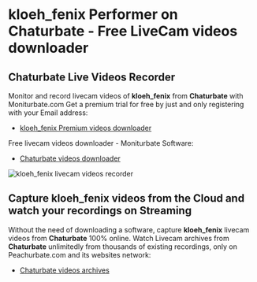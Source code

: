 # kloeh_fenix Performer on Chaturbate - Free LiveCam videos downloader

## Chaturbate Live Videos Recorder

Monitor and record livecam videos of **kloeh_fenix** from **Chaturbate** with Moniturbate.com
Get a premium trial for free by just and only registering with your Email address:
* [kloeh_fenix Premium videos downloader](https://moniturbate.com/request-demo-licence-key.html)

Free livecam videos downloader - Moniturbate Software:
* [Chaturbate videos downloader](https://moniturbate.com/moniturbate-download-software.html)

![kloeh_fenix livecam videos recorder](https://peachurnet.com/templates/moniturbate-software.png)


## Capture kloeh_fenix videos from the Cloud and watch your recordings on Streaming

Without the need of downloading a software, capture **kloeh_fenix** livecam videos from **Chaturbate** 100% online.
Watch Livecam archives from **Chaturbate** unlimitedly from thousands of existing recordings, only on Peachurbate.com and its websites network:
* [Chaturbate videos archives](https://peachurnet.com/)